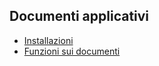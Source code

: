 ## Documenti applicativi
- [Installazioni](Sorgenti/DOC/TA/B£AMO/ODIAED_02)
- [Funzioni sui documenti](Sorgenti/DOC/TA/B£AMO/ODIAED_03)
